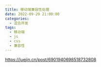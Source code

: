 ```yaml
---
title: 移动端兼容性处理
date: 2022-09-29 21:00:00
categories:
  - 混合开发
tags:
  - 移动端
  - js
  - css
  - 兼容性
---
```


https://juejin.cn/post/6901940698518732808

